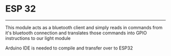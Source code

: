 # ESP 32
---

This module acts as a bluetooth client and simply reads in commands from it's bluetooth connection and translates those commands into GPIO instructions to our light module

Arduino IDE is needed to compile and transfer over to ESP32
